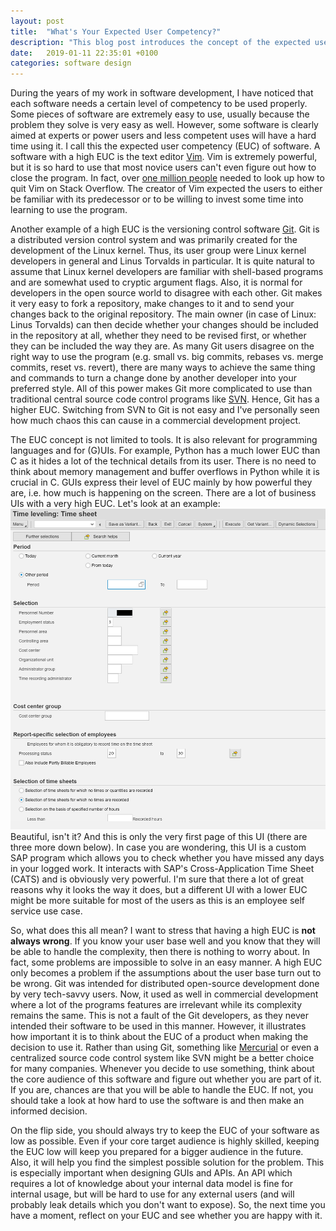 ```yaml
---
layout: post
title:  "What's Your Expected User Competency?"
description: "This blog post introduces the concept of the expected user competency which you should consider in your software and UI design."
date:   2019-01-11 22:35:01 +0100
categories: software design
---
```

During the years of my work in software development, I have noticed that each software needs a certain level of
competency to be used properly. Some pieces of software are extremely easy to use, usually because the problem they
solve is very easy as well. However, some software is clearly aimed at experts or power users and less competent uses
will have a hard time using it. I call this the expected user competency (EUC) of software. A software with a
high EUC is the text editor [Vim](https://en.wikipedia.org/wiki/Vim_(text_editor)). Vim is extremely powerful, but it
is so hard to use that most novice users can't even figure out how to close the program. In fact, over [one million
people](https://stackoverflow.blog/2017/05/23/stack-overflow-helping-one-million-developers-exit-vim/) needed to look
up how to quit Vim on Stack Overflow. The creator of Vim expected the users to either be familiar with
its predecessor or to be willing to invest some time into learning to use the program.

Another example of a high EUC is the versioning control software [Git](https://en.wikipedia.org/wiki/Git). Git is a
distributed version control system and was primarily created for the development of the Linux kernel. Thus, its user
group were Linux kernel developers in general and Linus Torvalds in particular. It is quite natural to assume that
Linux kernel developers are familiar with shell-based programs and are somewhat used to cryptic argument flags. Also, it
is normal for developers in  the open source world to disagree with each other. Git makes it very easy to fork a
repository, make changes to it and to send your changes back to the original repository. The main owner (in case of
Linux: Linus Torvalds) can then decide whether your changes should be included in the repository at all, whether they
need to be revised first, or whether they can be included the way they are. As many Git users disagree on the right way
to use the program (e.g. small vs. big commits, rebases vs. merge commits, reset vs. revert), there are many ways to
achieve the same thing and commands to turn a change done by another developer into your preferred style. All of this
power makes Git more complicated to use than traditional central source code control programs like
[SVN](https://en.wikipedia.org/wiki/Apache_Subversion). Hence, Git has a higher EUC. Switching from SVN to Git is not easy
and I've personally seen how much chaos this can cause in a commercial development project.

The EUC concept is not limited to tools. It is also relevant for programming languages and for (G)UIs. For example,
Python has a much lower EUC than C as it hides a lot of the technical details from its user. There is no need to
think about memory management and buffer overflows in Python while it is crucial in C. GUIs express
their level of EUC mainly by how powerful they are, i.e. how much is happening on the screen. There are a lot
of business UIs with a very high EUC. Let's look at an example:
![UI image](/images/complexUI.png)
Beautiful, isn't it? And this is only the very first page of this UI (there are three more down below). In case you 
are wondering, this UI is a custom SAP program which allows you to check whether you have missed any days in your
logged work. It interacts with SAP's Cross-Application Time Sheet (CATS) and is obviously very powerful. 
I'm sure that there a lot of great reasons why it looks the way it does, but a different UI with a lower EUC might be
more suitable for most of the users as this is an employee self service use case.

So, what does this all mean? I want to stress that having a high EUC is **not always wrong**. If you know your user base well and
you know that they will be able to handle the complexity, then there is nothing to worry about. In fact, some  problems
are impossible to solve in an easy manner. A high EUC only becomes a problem if the assumptions about the user base turn
out to be wrong. Git was intended for distributed open-source development done by very tech-savvy users. Now, it used as
well in commercial development where a lot of the programs features are irrelevant while its complexity remains
the same. This is not a fault of the Git developers, as they never intended their software to be used in this manner.
However, it illustrates how important it is to think about the EUC of a product when making the decision to use it.
Rather than using Git, something like [Mercurial](https://en.wikipedia.org/wiki/Mercurial) or even a centralized source
code control system like SVN might be a better choice for many companies. Whenever you decide to use something,
think about the core audience of this software and figure out whether you are part of it. If you are, chances are that
you will be able to handle the EUC. If not, you should take a look at how hard to use the software is and then make an
informed decision.

On the flip side, you should always try to keep the EUC of your software as low as possible. Even if your core target
audience is highly skilled, keeping the EUC low will keep you prepared for a bigger audience in the future. Also, it
will help you find the simplest possible solution for the problem. This is especially important when designing
GUIs and APIs. An API which requires a lot of knowledge about your internal data model is fine for internal usage, 
but will be hard to use for any external users (and will probably leak details which you don't want to expose). So,
the next time you have a moment, reflect on your EUC and see whether you are happy with it.